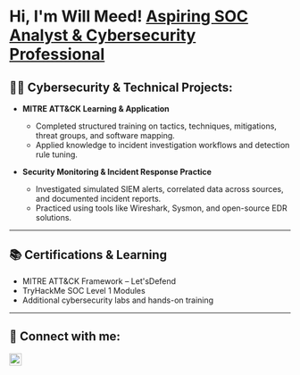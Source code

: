 <h1>Hi, I'm Will Meed!  <a href="https://www.linkedin.com/in/will-meed/">Aspiring SOC Analyst & Cybersecurity Professional</a> </h1>

<h2>👨‍💻 Cybersecurity & Technical Projects:</h2>

- <b>MITRE ATT&CK Learning & Application</b>  
  - Completed structured training on tactics, techniques, mitigations, threat groups, and software mapping.  
  - Applied knowledge to incident investigation workflows and detection rule tuning.

- <b>Security Monitoring & Incident Response Practice</b>  
  - Investigated simulated SIEM alerts, correlated data across sources, and documented incident reports.  
  - Practiced using tools like Wireshark, Sysmon, and open-source EDR solutions.

---

<h2>📚 Certifications & Learning</h2>

- MITRE ATT&CK Framework – Let'sDefend  
- TryHackMe SOC Level 1 Modules  
- Additional cybersecurity labs and hands-on training

---

<h2> 🤳 Connect with me:</h2>

<a href="https://www.linkedin.com/in/will-meed/" target="_blank">
  <img align="left" alt="Will Meed | LinkedIn" width="22px" src="https://cdn.jsdelivr.net/npm/simple-icons@v3/icons/linkedin.svg" />
</a>
